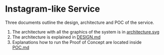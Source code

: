 # Instagram-like Service

Тhree documents outline the design, architecture and POC of the service.

1. The architecture with all the graphics of the system is in [architecture.svg](architecture.svg)
2. The architecture is explained in [DESIGN.md](DESIGN.md)
3. Explanations how to run the Proof of Concept are located inside [POC.md](POC.md)
